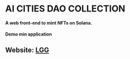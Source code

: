 # AI CITIES DAO COLLECTION

#### A web front-end to mint NFTs on Solana.
#### Demo min application 
## Website: <a href="https://solana-nft-front-end-next-6u3sea3ts-deniztutuncu.vercel.app/" target="_blank">LGG</a>

